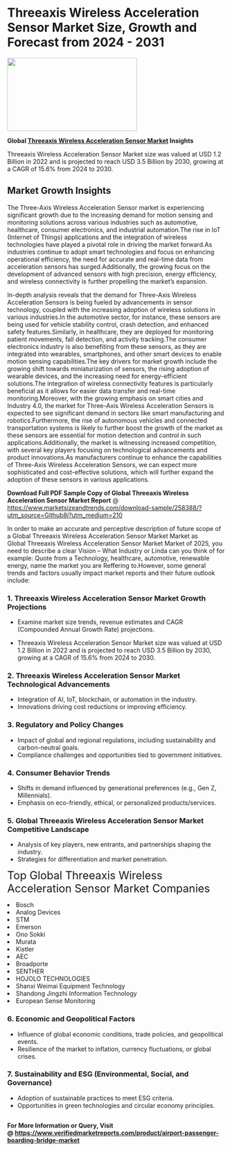 <H1>Threeaxis Wireless Acceleration Sensor Market Size, Growth and Forecast from 2024 - 2031</H1><img class="aligncenter size-medium wp-image-584254" src="https://thirdeyenews.in/wp-content/uploads/2024/09/Global-Market-Research-300x168.jpeg" alt="" width="300" height="168" /><p><strong>Global&nbsp;<a href="https://www.marketsizeandtrends.com/download-sample/258388/?utm_source=Github8j?utm_medium=210">Threeaxis Wireless Acceleration Sensor Market</a> Insights</strong></p><p>Threeaxis Wireless Acceleration Sensor Market size was valued at USD 1.2 Billion in 2022 and is projected to reach USD 3.5 Billion by 2030, growing at a CAGR of 15.6% from 2024 to 2030.</p><p><h2>Market Growth Insights</h2> <p>The Three-Axis Wireless Acceleration Sensor market is experiencing significant growth due to the increasing demand for motion sensing and monitoring solutions across various industries such as automotive, healthcare, consumer electronics, and industrial automation.The rise in IoT (Internet of Things) applications and the integration of wireless technologies have played a pivotal role in driving the market forward.As industries continue to adopt smart technologies and focus on enhancing operational efficiency, the need for accurate and real-time data from acceleration sensors has surged.Additionally, the growing focus on the development of advanced sensors with high precision, energy efficiency, and wireless connectivity is further propelling the market’s expansion.</p> <p>In-depth analysis reveals that the demand for Three-Axis Wireless Acceleration Sensors is being fueled by advancements in sensor technology, coupled with the increasing adoption of wireless solutions in various industries.In the automotive sector, for instance, these sensors are being used for vehicle stability control, crash detection, and enhanced safety features.Similarly, in healthcare, they are deployed for monitoring patient movements, fall detection, and activity tracking.The consumer electronics industry is also benefiting from these sensors, as they are integrated into wearables, smartphones, and other smart devices to enable motion sensing capabilities.The key drivers for market growth include the growing shift towards miniaturization of sensors, the rising adoption of wearable devices, and the increasing need for energy-efficient solutions.The integration of wireless connectivity features is particularly beneficial as it allows for easier data transfer and real-time monitoring.Moreover, with the growing emphasis on smart cities and Industry 4.0, the market for Three-Axis Wireless Acceleration Sensors is expected to see significant demand in sectors like smart manufacturing and robotics.Furthermore, the rise of autonomous vehicles and connected transportation systems is likely to further boost the growth of the market as these sensors are essential for motion detection and control in such applications.Additionally, the market is witnessing increased competition, with several key players focusing on technological advancements and product innovations.As manufacturers continue to enhance the capabilities of Three-Axis Wireless Acceleration Sensors, we can expect more sophisticated and cost-effective solutions, which will further expand the adoption of these sensors in various applications.</p> <p><span class=""><strong>Download Full PDF Sample Copy of Global Threeaxis Wireless Acceleration Sensor Market Report</strong> @ <a href="https://www.marketsizeandtrends.com/download-sample/258388/?utm_source=Github8j?utm_medium=210" target="_blank">https://www.marketsizeandtrends.com/download-sample/258388/?utm_source=Github8j?utm_medium=210</a></span></p><p>In order to make an accurate and perceptive description of future scope of a Global&nbsp;Threeaxis Wireless Acceleration Sensor Market Market as Global&nbsp;Threeaxis Wireless Acceleration Sensor Market Market of 2025, you need to describe a clear Vision &ndash; What Industry or Linda can you think of for example: Quote from a Technology, healthcare, automotive, renewable energy, name the market you are Reffering to.However, some general trends and factors usually impact market reports and their future outlook include:</p><h3>1.&nbsp;<strong>Threeaxis Wireless Acceleration Sensor Market Growth Projections</strong></h3><ul><li>Examine market size trends, revenue estimates and CAGR (Compounded Annual Growth Rate) projections.</li><li><p>Threeaxis Wireless Acceleration Sensor Market size was valued at USD 1.2 Billion in 2022 and is projected to reach USD 3.5 Billion by 2030, growing at a CAGR of 15.6% from 2024 to 2030.</p></li></ul><h3>2.&nbsp;<strong>Threeaxis Wireless Acceleration Sensor Market Technological Advancements</strong></h3><ul><li>Integration of AI, IoT, blockchain, or automation in the industry.</li><li>Innovations driving cost reductions or improving efficiency.</li></ul><h3>3.&nbsp;<strong>Regulatory and Policy Changes</strong></h3><ul><li>Impact of global and regional regulations, including sustainability and carbon-neutral goals.</li><li>Compliance challenges and opportunities tied to government initiatives.</li></ul><h3>4.&nbsp;<strong>Consumer Behavior Trends</strong></h3><ul><li>Shifts in demand influenced by generational preferences (e.g., Gen Z, Millennials).</li><li>Emphasis on eco-friendly, ethical, or personalized products/services.</li></ul><h3>5.&nbsp;<strong>Global Threeaxis Wireless Acceleration Sensor Market Competitive Landscape</strong></h3><ul><li>Analysis of key players, new entrants, and partnerships shaping the industry.</li><li>Strategies for differentiation and market penetration.</li></ul><p data-pm-slice="1 1 []"><span style="color: inherit; font-family: inherit; font-size: 25px;">Top Global Threeaxis Wireless Acceleration Sensor Market Companies</span></p><div class="" data-test-id=""><p><li>Bosch</li><li> Analog Devices</li><li> STM</li><li> Emerson</li><li> Ono Sokki</li><li> Murata</li><li> Kistler</li><li> AEC</li><li> Broadporte</li><li> SENTHER</li><li> HOJOLO TECHNOLOGIES</li><li> Shanxi Weimai Equipment Technology</li><li> Shandong Jingzhi Information Technology</li><li> European Sense Monitoring</li></p></div><h3>6.&nbsp;<strong>Economic and Geopolitical Factors</strong></h3><ul><li>Influence of global economic conditions, trade policies, and geopolitical events.</li><li>Resilience of the market to inflation, currency fluctuations, or global crises.</li></ul><h3>7.&nbsp;<strong>Sustainability and ESG (Environmental, Social, and Governance)</strong></h3><ul><li>Adoption of sustainable practices to meet ESG criteria.</li><li>Opportunities in green technologies and circular economy principles.</li></ul><h2><strong style="font-size: 14px;">For More Information or Query, Visit @&nbsp;</strong><a style="background-color: #ffffff; font-size: 14px;" href="https://www.marketsizeandtrends.com/report/threeaxis-wireless-acceleration-sensor-market/" target="_blank">https://www.verifiedmarketreports.com/product/airport-passenger-boarding-bridge-market</a></h2>
